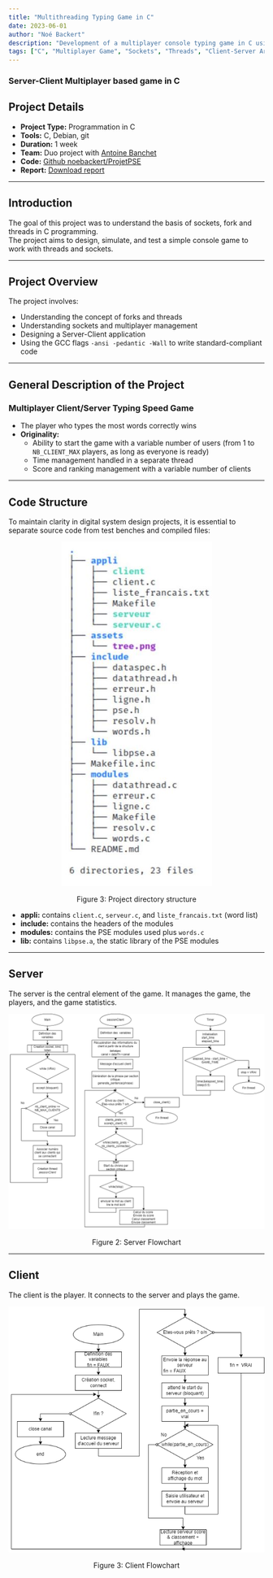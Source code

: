 ```yaml
---
title: "Multithreading Typing Game in C"
date: 2023-06-01
author: "Noé Backert"
description: "Development of a multiplayer console typing game in C using sockets and threads. Focuses on managing multiple clients, time tracking, and score ranking in a client-server architecture."
tags: ["C", "Multiplayer Game", "Sockets", "Threads", "Client-Server Architecture", "Programming"]
---
```


### Server-Client Multiplayer based game in C


## Project Details

- **Project Type:** Programmation in C  
- **Tools:** C, Debian, git  
- **Duration:** 1 week  
- **Team:** Duo project with [Antoine Banchet](https://github.com/AntoineDevFr)  
- **Code:** [Github noebackert/ProjetPSE](https://github.com/noebackert/ProjetPSE)  
- **Report:** [Download report](/files/rapport_PSE.pdf)  

---

## Introduction

The goal of this project was to understand the basis of sockets, fork and threads in C programming.  
The project aims to design, simulate, and test a simple console game to work with threads and sockets.

---

## Project Overview

The project involves:  
- Understanding the concept of forks and threads  
- Understanding sockets and multiplayer management  
- Designing a Server-Client application  
- Using the GCC flags `-ansi -pedantic -Wall` to write standard-compliant code  

---

## General Description of the Project

### Multiplayer Client/Server Typing Speed Game

- The player who types the most words correctly wins  
- **Originality:**  
  - Ability to start the game with a variable number of users (from 1 to `NB_CLIENT_MAX` players, as long as everyone is ready)  
  - Time management handled in a separate thread  
  - Score and ranking management with a variable number of clients  

---

## Code Structure

To maintain clarity in digital system design projects, it is essential to separate source code from test benches and compiled files:

<div class="figure" style="text-align:center;">
  <img src="/img/projects/typingGame/tree.JPG" alt="Project Directory Tree" style="max-width:100%;height:auto;">
  <p>Figure 3: Project directory structure</p>
</div>

- **appli:** contains `client.c`, `serveur.c`, and `liste_francais.txt` (word list)  
- **include:** contains the headers of the modules  
- **modules:** contains the PSE modules used plus `words.c`  
- **lib:** contains `libpse.a`, the static library of the PSE modules  

---

## Server

The server is the central element of the game. It manages the game, the players, and the game statistics.

<div class="figure" style="text-align:center;">
  <img src="/img/projects/typingGame/serveur.png" alt="Server Flowchart" style="max-width:100%;height:auto;">
  <p>Figure 2: Server Flowchart</p>
</div>

---

## Client

The client is the player. It connects to the server and plays the game.

<div class="figure" style="text-align:center;">
  <img src="/img/projects/typingGame/client.png" alt="Client Flowchart" style="max-width:100%;height:auto;">
  <p>Figure 3: Client Flowchart</p>
</div>

